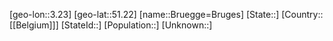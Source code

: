 ﻿---
location: [51.22,3.23]
type: City
tags:
- geo/City


SpocWebEntityId: 29382
isDeleted: false
confidential: public

---
[geo-lon::3.23]
[geo-lat::51.22]
[name::Bruegge=Bruges]
[State::]
[Country::[[Belgium]]]
[StateId::]
[Population::]
[Unknown::]

